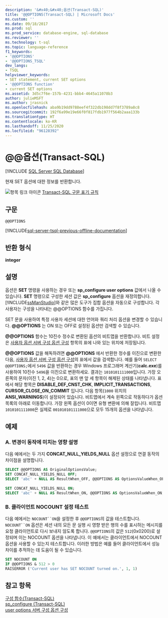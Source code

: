 ```yaml
---
description: '&#x40;&#x40;옵션(Transact-SQL)'
title: '@@OPTIONS(Transact-SQL) | Microsoft Docs'
ms.custom: ''
ms.date: 09/18/2017
ms.prod: sql
ms.prod_service: database-engine, sql-database
ms.reviewer: ''
ms.technology: t-sql
ms.topic: language-reference
f1_keywords:
- '@@OPTIONS'
- '@@OPTIONS_TSQL'
dev_langs:
- TSQL
helpviewer_keywords:
- SET statement, current SET options
- '@@OPTIONS function'
- current SET options
ms.assetid: 3d5c7f6e-157b-4231-bbb4-4645a11078b3
author: julieMSFT
ms.author: jrasnick
ms.openlocfilehash: aba9b19dd9788eef4f322db198dd7f8f3789a8c8
ms.sourcegitcommit: 192f6a99e19e66f0f817fdb1977f564b2aaa133b
ms.translationtype: HT
ms.contentlocale: ko-KR
ms.lasthandoff: 11/25/2020
ms.locfileid: "96128392"
---
```

# <a name="x40x40options-transact-sql"></a>&#x40;&#x40;옵션(Transact-SQL)
[!INCLUDE [SQL Server SQL Database](../../includes/applies-to-version/sql-asdb.md)]

  현재 SET 옵션에 대한 정보를 반환합니다.  
  
 ![항목 링크 아이콘](../../database-engine/configure-windows/media/topic-link.gif "항목 링크 아이콘") [Transact-SQL 구문 표기 규칙](../../t-sql/language-elements/transact-sql-syntax-conventions-transact-sql.md)  
  
## <a name="syntax"></a>구문  
  
```syntaxsql  
@@OPTIONS  
```  
  
[!INCLUDE[sql-server-tsql-previous-offline-documentation](../../includes/sql-server-tsql-previous-offline-documentation.md)]

## <a name="return-types"></a>반환 형식
 **integer**  
  
## <a name="remarks"></a>설명  
 옵션은 **SET** 명령을 사용하는 경우 또는 **sp_configure user options** 값에서 나올 수 있습니다. **SET** 명령으로 구성한 세션 값은 **sp_configure** 옵션을 재정의합니다. [!INCLUDE[ssManStudio](../../includes/ssmanstudio-md.md)]와 같은 많은 도구가 집합 옵션을 자동으로 구성합니다. 각 사용자는 구성을 나타내는 @@OPTIONS 함수를 가집니다.  
  
 SET 문을 사용하여 특정 사용자 세션에 대한 언어와 쿼리 처리 옵션을 변경할 수 있습니다. **\@\@OPTIONS** 는 ON 또는 OFF로 설정된 옵션만 검색할 수 있습니다.  
  
 **\@\@OPTIONS** 함수는 10진수 정수로 변환된 옵션의 비트맵을 반환합니다. 비트 설정은 [사용자 옵션 서버 구성 옵션 구성](../../database-engine/configure-windows/configure-the-user-options-server-configuration-option.md) 항목의 표에 나와 있는 위치에 저장됩니다.  
  
 **\@\@OPTIONS** 값을 해독하려면 **\@\@OPTIONS** 에서 반환한 정수를 이진으로 변환한 다음, [사용자 옵션 서버 구성 옵션 구성](../../database-engine/configure-windows/configure-the-user-options-server-configuration-option.md)의 표에서 값을 검색합니다. 예를 들어 `SELECT @@OPTIONS;`에서 `5496` 값을 반환하는 경우 Windows 프로그래머 계산기(**calc.exe**)를 사용하여 10진수 `5496`을 이진으로 변환하세요. 결과는 `1010101111000`입니다. 가장 오른쪽의 문자(이진 1, 2, 4)는 0으로, 표의 맨 앞 세 항목이 해제된 상태를 나타냅니다. 표에서 해당 항목은 **DISABLE_DEF_CNST_CHK**, **IMPLICIT_TRANSACTIONS**, **CURSOR_CLOSE_ON_COMMIT** 입니다. 다음 항목(`1000` 위치의 **ANSI_WARNINGS**)이 설정되어 있습니다. 비트맵에서 계속 왼쪽으로 작동하다가 옵션 목록의 아래로 이동합니다. 가장 왼쪽 옵션이 0이면 유형 변환에 의해 잘립니다. 비트맵 `1010101111000`은 실제로 `001010101111000`으로 모두 15개의 옵션을 나타냅니다.  
  
## <a name="examples"></a>예제  
  
### <a name="a-demonstration-of-how-changes-affect-behavior"></a>A. 변경이 동작에 미치는 영향 설명  
 다음 예에서는 두 가지 **CONCAT_NULL_YIELDS_NULL** 옵션 설정으로 연결 동작의 차이점을 설명합니다.  
  
```sql  
SELECT @@OPTIONS AS OriginalOptionsValue;  
SET CONCAT_NULL_YIELDS_NULL OFF;  
SELECT 'abc' + NULL AS ResultWhen_OFF, @@OPTIONS AS OptionsValueWhen_OFF;  
  
SET CONCAT_NULL_YIELDS_NULL ON;  
SELECT 'abc' + NULL AS ResultWhen_ON, @@OPTIONS AS OptionsValueWhen_ON;  
```  
  
### <a name="b-testing-a-client-nocount-setting"></a>B. 클라이언트 NOCOUNT 설정 테스트  
 다음 예에서는 `NOCOUNT``ON`을 설정한 후 `@@OPTIONS`의 값을 테스트합니다. `NOCOUNT``ON` 옵션은 세션 내의 모든 문 실행 시 영향 받은 행의 수를 표시하는 메시지를 요청 클라이언트로 다시 보내지 않도록 합니다. `@@OPTIONS`의 값은 `512`(0x0200)로 설정되며 이는 NOCOUNT 옵션을 나타냅니다. 이 예에서는 클라이언트에서 NOCOUNT 옵션을 사용할 수 있는지 테스트합니다. 이러한 방법은 예를 들어 클라이언트에서 성능 차이를 추적하는 데 도움이 될 수 있습니다.  
  
```sql  
SET NOCOUNT ON  
IF @@OPTIONS & 512 > 0   
RAISERROR ('Current user has SET NOCOUNT turned on.', 1, 1)  
```  
  
## <a name="see-also"></a>참고 항목  
 [구성 함수&#40;Transact-SQL&#41;](../../t-sql/functions/configuration-functions-transact-sql.md)   
 [sp_configure &#40;Transact-SQL&#41;](../../relational-databases/system-stored-procedures/sp-configure-transact-sql.md)   
 [user options 서버 구성 옵션 구성](../../database-engine/configure-windows/configure-the-user-options-server-configuration-option.md)  
  
  
